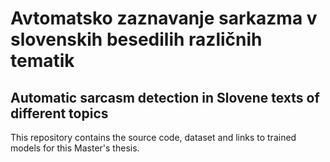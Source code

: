 # Avtomatsko zaznavanje sarkazma v slovenskih besedilih različnih tematik
## Automatic sarcasm detection in Slovene texts of different topics

This repository contains the source code, dataset and links to trained models for this Master's thesis. 